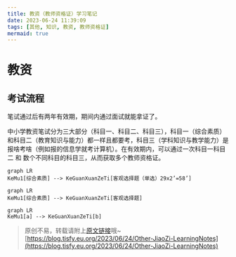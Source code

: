 ```yaml
---
title: 教资（教师资格证）学习笔记
date: 2023-06-24 11:39:09
tags: [其他, 知识, 教资, 教师资格证]
mermaid: true
---
```


# 教资

## 考试流程

笔试通过后有两年有效期，期间内通过面试就能拿证了。

中小学教资笔试分为三大部分（科目一、科目二、科目三），科目一（综合素质）和科目二（教育知识与能力）都一样且都要考，科目三（学科知识与教学能力）是报啥考啥（例如报的信息学就考计算机）。在有效期内，可以通过一次科目一科目二 和 数个不同科目的科目三，从而获取多个教师资格证。

```mermaid
graph LR
KeMu1[综合素质] --> KeGuanXuanZeTi[客观选择题（单选）29x2’=58’]
```


```mermaid
graph LR
KeMu1[综合素质] --> KeGuanXuanZeTi[客观选择题]
```

```mermaid
graph LR
KeMu1[a] --> KeGuanXuanZeTi[b]
```


> 原创不易，转载请附上[原文链接](https://blog.tisfy.eu.org/2023/06/24/Other-JiaoZi-LearningNotes)哦~
> [https://blog.tisfy.eu.org/2023/06/24/Other-JiaoZi-LearningNotes](https://blog.tisfy.eu.org/2023/06/24/Other-JiaoZi-LearningNotes)